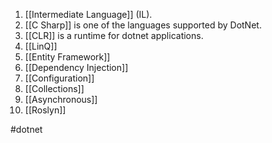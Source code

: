 1. [[Intermediate Language]] (IL).
2. [[C Sharp]] is one of the languages supported by DotNet.
3. [[CLR]] is a runtime for dotnet applications.
4. [[LinQ]]
5. [[Entity Framework]]
6. [[Dependency Injection]]
7. [[Configuration]]
8. [[Collections]]
9. [[Asynchronous]]
10. [[Roslyn]]


#dotnet